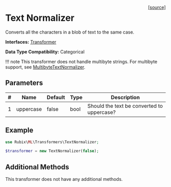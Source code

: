<span style="float:right;"><a href="https://github.com/RubixML/ML/blob/master/src/Transformers/TextNormalizer.php">[source]</a></span>

# Text Normalizer
Converts all the characters in a blob of text to the same case.

**Interfaces:** [Transformer](api.md#transformer)

**Data Type Compatibility:** Categorical

!!! note
    This transformer does not handle multibyte strings. For multibyte support, see [MultibyteTextNormalizer](multibyte-text-normalizer.md).

## Parameters
| # | Name | Default | Type | Description |
|---|---|---|---|---|
| 1 | uppercase | false | bool | Should the text be converted to uppercase? |

## Example
```php
use Rubix\ML\Transformers\TextNormalizer;

$transformer = new TextNormalizer(false);
```

## Additional Methods
This transformer does not have any additional methods.

